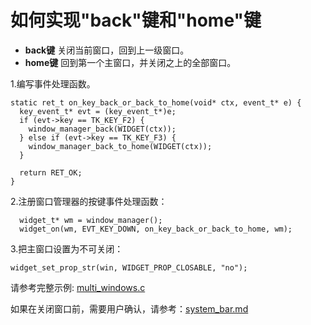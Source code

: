 # 如何实现"back"键和"home"键

* **back键** 关闭当前窗口，回到上一级窗口。
* **home键** 回到第一个主窗口，并关闭之上的全部窗口。

1.编写事件处理函数。

```
static ret_t on_key_back_or_back_to_home(void* ctx, event_t* e) {
  key_event_t* evt = (key_event_t*)e;
  if (evt->key == TK_KEY_F2) {
    window_manager_back(WIDGET(ctx));
  } else if (evt->key == TK_KEY_F3) {
    window_manager_back_to_home(WIDGET(ctx));
  }

  return RET_OK;
}
```

2.注册窗口管理器的按键事件处理函数：

```
  widget_t* wm = window_manager();
  widget_on(wm, EVT_KEY_DOWN, on_key_back_or_back_to_home, wm);
```

3.把主窗口设置为不可关闭：

```
widget_set_prop_str(win, WIDGET_PROP_CLOSABLE, "no");
```

请参考完整示例: [multi_windows.c](https://github.com/zlgopen/awtk-c-demos/blob/master/demos/multi_windows.c)

如果在关闭窗口前，需要用户确认，请参考：[system_bar.md](https://github.com/zlgopen/awtk/blob/master/docs/system_bar.md)


